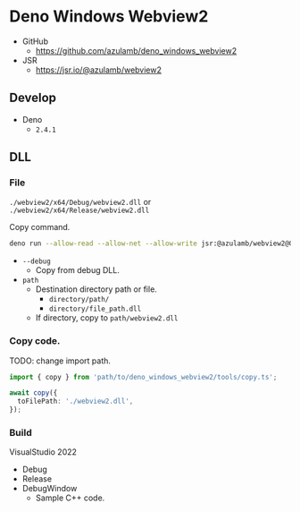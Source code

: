 # Deno Windows Webview2

* GitHub
  * https://github.com/azulamb/deno_windows_webview2
* JSR
  * https://jsr.io/@azulamb/webview2

## Develop

* Deno
  * `2.4.1`

## DLL

### File

`./webview2/x64/Debug/webview2.dll` or `./webview2/x64/Release/webview2.dll`

Copy command.

```sh
deno run --allow-read --allow-net --allow-write jsr:@azulamb/webview2@0.2.4/copy [--debug] path
```

* `--debug`
  * Copy from debug DLL.
* `path`
  * Destination directory path or file.
    * `directory/path/`
    * `directory/file_path.dll`
  * If directory, copy to `path/webview2.dll`

### Copy code.

TODO: change import path.

```ts
import { copy } from 'path/to/deno_windows_webview2/tools/copy.ts';

await copy({
  toFilePath: './webview2.dll',
});
```

### Build

VisualStudio 2022

* Debug
* Release
* DebugWindow
  * Sample C++ code.
